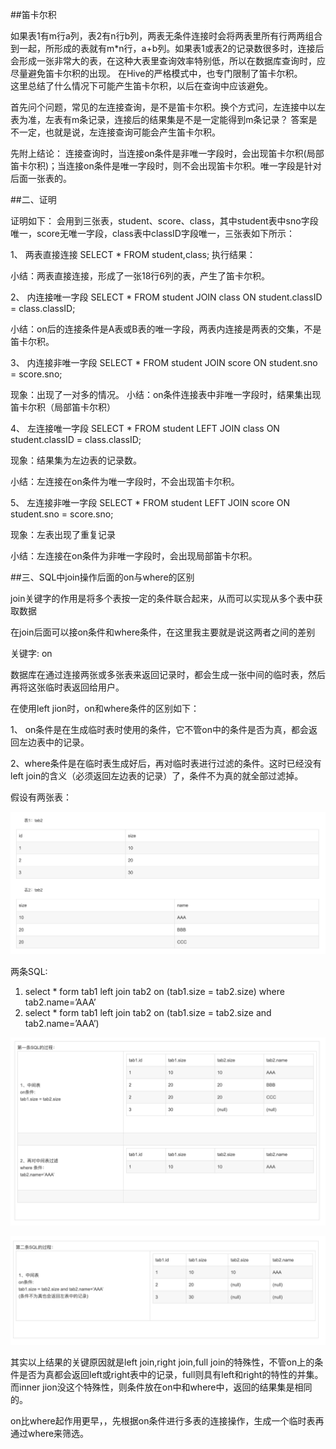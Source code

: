 ##笛卡尔积

如果表1有m行a列，表2有n行b列，两表无条件连接时会将两表里所有行两两组合到一起，所形成的表就有m*n行，a+b列。如果表1或表2的记录数很多时，连接后会形成一张非常大的表，在这种大表里查询效率特别低，所以在数据库查询时，应尽量避免笛卡尔积的出现。
在Hive的严格模式中，也专门限制了笛卡尔积。
  
这里总结了什么情况下可能产生笛卡尔积，以后在查询中应该避免。

首先问个问题，常见的左连接查询，是不是笛卡尔积。换个方式问，左连接中以左表为准，左表有m条记录，连接后的结果集是不是一定能得到m条记录？
答案是不一定，也就是说，左连接查询可能会产生笛卡尔积。

先附上结论：
连接查询时，当连接on条件是非唯一字段时，会出现笛卡尔积(局部笛卡尔积)；当连接on条件是唯一字段时，则不会出现笛卡尔积。唯一字段是针对后面一张表的。

##二、证明

证明如下：
会用到三张表，student、score、class，其中student表中sno字段唯一，score无唯一字段，class表中classID字段唯一，三张表如下所示：


1、 两表直接连接
SELECT * FROM student,class;
执行结果：

小结：两表直接连接，形成了一张18行6列的表，产生了笛卡尔积。

2、 内连接唯一字段
SELECT * FROM student JOIN class ON student.classID = class.classID;

小结：on后的连接条件是A表或B表的唯一字段，两表内连接是两表的交集，不是笛卡尔积。

3、 内连接非唯一字段
SELECT * FROM student JOIN score ON student.sno = score.sno;

现象：出现了一对多的情况。
小结：on条件连接表中非唯一字段时，结果集出现笛卡尔积（局部笛卡尔积）

4、 左连接唯一字段
SELECT * FROM student LEFT JOIN class ON student.classID = class.classID;

现象：结果集为左边表的记录数。

小结：左连接在on条件为唯一字段时，不会出现笛卡尔积。

5、 左连接非唯一字段
SELECT * FROM student LEFT JOIN score ON student.sno = score.sno;

现象：左表出现了重复记录

小结：左连接在on条件为非唯一字段时，会出现局部笛卡尔积。



##三、SQL中join操作后面的on与where的区别

join关键字的作用是将多个表按一定的条件联合起来，从而可以实现从多个表中获取数据

在join后面可以接on条件和where条件，在这里我主要就是说这两者之间的差别

关键字: on

数据库在通过连接两张或多张表来返回记录时，都会生成一张中间的临时表，然后再将这张临时表返回给用户。

在使用left jion时，on和where条件的区别如下：

1、 on条件是在生成临时表时使用的条件，它不管on中的条件是否为真，都会返回左边表中的记录。

2、where条件是在临时表生成好后，再对临时表进行过滤的条件。这时已经没有left join的含义（必须返回左边表的记录）了，条件不为真的就全部过滤掉。

假设有两张表：

![](5/1.png)


两条SQL:

1. select * form tab1 left join tab2 on (tab1.size = tab2.size) where tab2.name=’AAA’
2. select * form tab1 left join tab2 on (tab1.size = tab2.size and tab2.name=’AAA’)

![](5/2.png)

![](5/3.png)


其实以上结果的关键原因就是left join,right join,full join的特殊性，不管on上的条件是否为真都会返回left或right表中的记录，full则具有left和right的特性的并集。 
而inner jion没这个特殊性，则条件放在on中和where中，返回的结果集是相同的。

on比where起作用更早，，先根据on条件进行多表的连接操作，生成一个临时表再通过where来筛选。